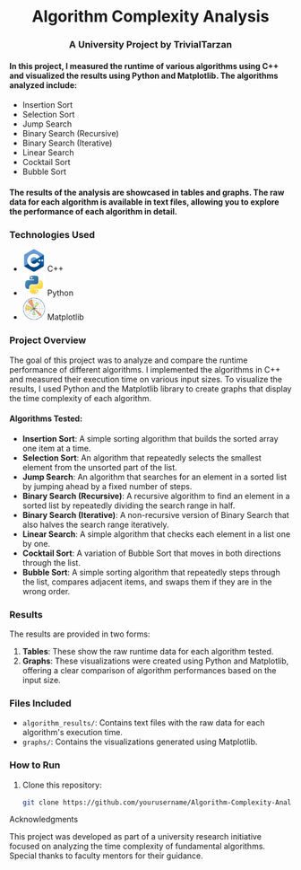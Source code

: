 <h1 align="center">Algorithm Complexity Analysis</h1>
<h3 align="center">A University Project by TrivialTarzan</h3>

<h4 align="left">In this project, I measured the runtime of various algorithms using C++ and visualized the results using Python and Matplotlib. The algorithms analyzed include:</h4>

<ul>
  <li>Insertion Sort</li>
  <li>Selection Sort</li>
  <li>Jump Search</li>
  <li>Binary Search (Recursive)</li>
  <li>Binary Search (Iterative)</li>
  <li>Linear Search</li>
  <li>Cocktail Sort</li>
  <li>Bubble Sort</li>
</ul>

<h4 align="left">The results of the analysis are showcased in tables and graphs. The raw data for each algorithm is available in text files, allowing you to explore the performance of each algorithm in detail.</h4>

### Technologies Used

- <img src="https://raw.githubusercontent.com/devicons/devicon/master/icons/cplusplus/cplusplus-original.svg" alt="cplusplus" width="40" height="40"/> C++
- <img src="https://raw.githubusercontent.com/devicons/devicon/master/icons/python/python-original.svg" alt="python" width="40" height="40"/> Python
- <img src="https://raw.githubusercontent.com/devicons/devicon/master/icons/matplotlib/matplotlib-original.svg" alt="matplotlib" width="40" height="40"/> Matplotlib

### Project Overview

The goal of this project was to analyze and compare the runtime performance of different algorithms. I implemented the algorithms in C++ and measured their execution time on various input sizes. To visualize the results, I used Python and the Matplotlib library to create graphs that display the time complexity of each algorithm.

#### Algorithms Tested:
- **Insertion Sort**: A simple sorting algorithm that builds the sorted array one item at a time.
- **Selection Sort**: An algorithm that repeatedly selects the smallest element from the unsorted part of the list.
- **Jump Search**: An algorithm that searches for an element in a sorted list by jumping ahead by a fixed number of steps.
- **Binary Search (Recursive)**: A recursive algorithm to find an element in a sorted list by repeatedly dividing the search range in half.
- **Binary Search (Iterative)**: A non-recursive version of Binary Search that also halves the search range iteratively.
- **Linear Search**: A simple algorithm that checks each element in a list one by one.
- **Cocktail Sort**: A variation of Bubble Sort that moves in both directions through the list.
- **Bubble Sort**: A simple sorting algorithm that repeatedly steps through the list, compares adjacent items, and swaps them if they are in the wrong order.

### Results

The results are provided in two forms:
1. **Tables**: These show the raw runtime data for each algorithm tested.
2. **Graphs**: These visualizations were created using Python and Matplotlib, offering a clear comparison of algorithm performances based on the input size.

### Files Included

- `algorithm_results/`: Contains text files with the raw data for each algorithm's execution time.
- `graphs/`: Contains the visualizations generated using Matplotlib.

### How to Run

1. Clone this repository:
   ```bash
   git clone https://github.com/yourusername/Algorithm-Complexity-Analysis.git


Acknowledgments

This project was developed as part of a university research initiative focused on analyzing the time complexity of fundamental algorithms. Special thanks to faculty mentors for their guidance.
